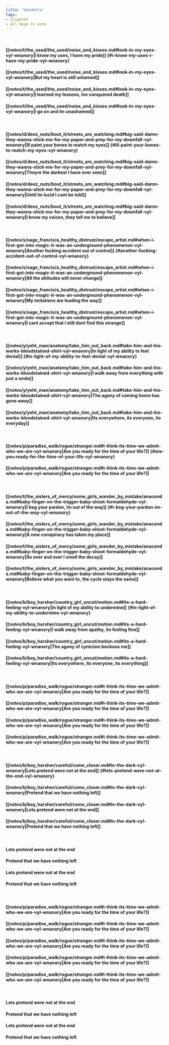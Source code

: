 ```yaml
---
title: "Vendetta"
tags:
- Slipknot
- All Hope Is Gone
---
```

&nbsp;
#### [[notes/t/the_used/the_used/noise_and_kisses.md#look-in-my-eyes-vyl-wnanory|I know my uses, I have my pride]] {#i-know-my-uses-i-have-my-pride-vyl-wnanory}
#### [[notes/t/the_used/the_used/noise_and_kisses.md#look-in-my-eyes-vyl-wnanory|But my heart is still untamed]]
#### [[notes/t/the_used/the_used/noise_and_kisses.md#look-in-my-eyes-vyl-wnanory|I learned my lessons, Ive conquered death]]
#### [[notes/t/the_used/the_used/noise_and_kisses.md#look-in-my-eyes-vyl-wnanory|I go on and Im unashamed]]
&nbsp;
#### [[notes/d/deez_nuts/bout_it/streets_are_watching.md#big-said-damn-they-wanna-stick-me-for-my-paper-and-prey-for-my-downfall-vyl-wnanory|Ill paint your bones to match my eyes]] {#ill-paint-your-bones-to-match-my-eyes-vyl-wnanory}
#### [[notes/d/deez_nuts/bout_it/streets_are_watching.md#big-said-damn-they-wanna-stick-me-for-my-paper-and-prey-for-my-downfall-vyl-wnanory|Theyre the darkest I have ever seen]]
#### [[notes/d/deez_nuts/bout_it/streets_are_watching.md#big-said-damn-they-wanna-stick-me-for-my-paper-and-prey-for-my-downfall-vyl-wnanory|Until Im lucid I cant be told]]
#### [[notes/d/deez_nuts/bout_it/streets_are_watching.md#big-said-damn-they-wanna-stick-me-for-my-paper-and-prey-for-my-downfall-vyl-wnanory|I know my voices, they tell me to believe]]
&nbsp;
#### [[notes/s/sage_francis/a_healthy_distrust/escape_artist.md#when-i-first-got-into-magic-it-was-an-underground-phenomenon-vyl-wnanory|Another fucking accident out of control]] {#another-fucking-accident-out-of-control-vyl-wnanory}
#### [[notes/s/sage_francis/a_healthy_distrust/escape_artist.md#when-i-first-got-into-magic-it-was-an-underground-phenomenon-vyl-wnanory|All the attitudes will never change]]
#### [[notes/s/sage_francis/a_healthy_distrust/escape_artist.md#when-i-first-got-into-magic-it-was-an-underground-phenomenon-vyl-wnanory|My imitations are leading the way]]
#### [[notes/s/sage_francis/a_healthy_distrust/escape_artist.md#when-i-first-got-into-magic-it-was-an-underground-phenomenon-vyl-wnanory|I cant accept that I still dont find this strange]]
&nbsp;
#### [[notes/y/yeht_mae/anatomy/take_him_out_back.md#take-him-and-his-works-bloodstained-shirt-vyl-wnanory|In light of my ability to feel denial]] {#in-light-of-my-ability-to-feel-denial-vyl-wnanory}
#### [[notes/y/yeht_mae/anatomy/take_him_out_back.md#take-him-and-his-works-bloodstained-shirt-vyl-wnanory|I walk away from everything with just a smile]]
#### [[notes/y/yeht_mae/anatomy/take_him_out_back.md#take-him-and-his-works-bloodstained-shirt-vyl-wnanory|The agony of coming home has gone away]]
#### [[notes/y/yeht_mae/anatomy/take_him_out_back.md#take-him-and-his-works-bloodstained-shirt-vyl-wnanory|Its everywhere, its everyone, its everyday]]
&nbsp;
#### [[notes/p/paradise_walk/rogue/stranger.md#i-think-its-time-we-admit-who-we-are-vyl-wnanory|Are you ready for the time of your life?]] {#are-you-ready-for-the-time-of-your-life-vyl-wnanory}
#### [[notes/p/paradise_walk/rogue/stranger.md#i-think-its-time-we-admit-who-we-are-vyl-wnanory|Are you ready for the time of your life?]]
&nbsp;
#### [[notes/t/the_sisters_of_mercy/some_girls_wander_by_mistake/anaconda.md#baby-finger-on-the-trigger-baby-shoot-formaldehyde-vyl-wnanory|I beg your pardon, Im out of the way]] {#i-beg-your-pardon-im-out-of-the-way-vyl-wnanory}
#### [[notes/t/the_sisters_of_mercy/some_girls_wander_by_mistake/anaconda.md#baby-finger-on-the-trigger-baby-shoot-formaldehyde-vyl-wnanory|A new conspiracy has taken my place]]
#### [[notes/t/the_sisters_of_mercy/some_girls_wander_by_mistake/anaconda.md#baby-finger-on-the-trigger-baby-shoot-formaldehyde-vyl-wnanory|So over and over I smell the decay]]
#### [[notes/t/the_sisters_of_mercy/some_girls_wander_by_mistake/anaconda.md#baby-finger-on-the-trigger-baby-shoot-formaldehyde-vyl-wnanory|Believe what you want to, the cycle stays the same]]
&nbsp;
#### [[notes/b/boy_harsher/country_girl_uncut/motion.md#its-a-hard-feeling-vyl-wnanory|In light of my ability to undermine]] {#in-light-of-my-ability-to-undermine-vyl-wnanory}
#### [[notes/b/boy_harsher/country_girl_uncut/motion.md#its-a-hard-feeling-vyl-wnanory|I walk away from apathy, Im feeling fine]]
#### [[notes/b/boy_harsher/country_girl_uncut/motion.md#its-a-hard-feeling-vyl-wnanory|The agony of cynicism beckons me]]
#### [[notes/b/boy_harsher/country_girl_uncut/motion.md#its-a-hard-feeling-vyl-wnanory|Its everywhere, its everyone, its everything]]
&nbsp;
#### [[notes/p/paradise_walk/rogue/stranger.md#i-think-its-time-we-admit-who-we-are-vyl-wnanory|Are you ready for the time of your life?]]
#### [[notes/p/paradise_walk/rogue/stranger.md#i-think-its-time-we-admit-who-we-are-vyl-wnanory|Are you ready for the time of your life?]]
#### [[notes/p/paradise_walk/rogue/stranger.md#i-think-its-time-we-admit-who-we-are-vyl-wnanory|Are you ready for the time of your life?]]
#### [[notes/p/paradise_walk/rogue/stranger.md#i-think-its-time-we-admit-who-we-are-vyl-wnanory|Are you ready for the time of your life?]]
&nbsp;
#### [[notes/b/boy_harsher/careful/come_closer.md#in-the-dark-vyl-wnanory|Lets pretend were not at the end]] {#lets-pretend-were-not-at-the-end-vyl-wnanory}
#### [[notes/b/boy_harsher/careful/come_closer.md#in-the-dark-vyl-wnanory|Pretend that we have nothing left]]
#### [[notes/b/boy_harsher/careful/come_closer.md#in-the-dark-vyl-wnanory|Lets pretend were not at the end]]
#### [[notes/b/boy_harsher/careful/come_closer.md#in-the-dark-vyl-wnanory|Pretend that we have nothing left]]
&nbsp;
#### Lets pretend were not at the end
#### Pretend that we have nothing left
#### Lets pretend were not at the end
#### Pretend that we have nothing left
&nbsp;
#### [[notes/p/paradise_walk/rogue/stranger.md#i-think-its-time-we-admit-who-we-are-vyl-wnanory|Are you ready for the time of your life?]]
#### [[notes/p/paradise_walk/rogue/stranger.md#i-think-its-time-we-admit-who-we-are-vyl-wnanory|Are you ready for the time of your life?]]
#### [[notes/p/paradise_walk/rogue/stranger.md#i-think-its-time-we-admit-who-we-are-vyl-wnanory|Are you ready for the time of your life?]]
#### [[notes/p/paradise_walk/rogue/stranger.md#i-think-its-time-we-admit-who-we-are-vyl-wnanory|Are you ready for the time of your life?]]
#### [[notes/p/paradise_walk/rogue/stranger.md#i-think-its-time-we-admit-who-we-are-vyl-wnanory|Are you ready for the time of your life?]]
&nbsp;
#### Lets pretend were not at the end
#### Pretend that we have nothing left
#### Lets pretend were not at the end
#### Pretend that we have nothing left
